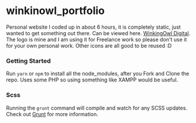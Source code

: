 # winkinowl_portfolio
Personal website I coded up in about 6 hours, it is completely static, just wanted to get something out there. Can be viewed here. [WinkingOwl Digital](http://winkingowl.digital/). The logo is mine and I am using it for Freelance work so please don't use it for your own personal work. Other icons are all good to be reused :D

### Getting Started
Run `yarn` or `npm` to install all the node_modules, after you Fork and Clone the repo. Uses some PHP so using something like XAMPP would be useful.

### Scss
Running the `grunt` command will compile and watch for any SCSS updates. Check out [Grunt](https://gruntjs.com/) for more information.
